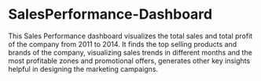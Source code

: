 # SalesPerformance-Dashboard
This Sales Performance dashboard visualizes the total sales and total profit of the company from 2011 to 2014.  It finds the top selling products and brands of the company, visualizing sales trends in different months and the most profitable zones and promotional offers, generates other key insights helpful in designing the marketing campaigns.
